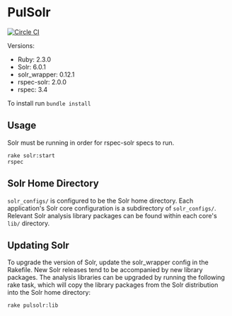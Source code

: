 # PulSolr

[![Circle CI](https://circleci.com/gh/pulibrary/pul_solr.svg?style=svg)](https://circleci.com/gh/pulibrary/pul_solr)

Versions:

* Ruby: 2.3.0
* Solr: 6.0.1
* solr_wrapper: 0.12.1
* rspec-solr: 2.0.0
* rspec: 3.4

To install run `bundle install`

## Usage

Solr must be running in order for rspec-solr specs to run.

```
rake solr:start
rspec
```

## Solr Home Directory

`solr_configs/` is configured to be the Solr home directory. Each application's Solr core configuration is a subdirectory of `solr_configs/`. Relevant Solr analysis library packages can be found within each core's `lib/` directory.

## Updating Solr

To upgrade the version of Solr, update the solr_wrapper config in the Rakefile. New Solr releases tend to be accompanied by new library packages. The analysis libraries can be upgraded by running the following rake task, which will copy the library packages from the Solr distribution into the Solr home directory:

```
rake pulsolr:lib
```